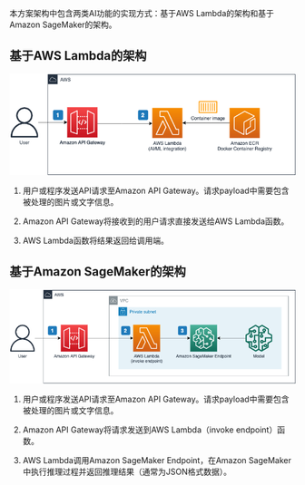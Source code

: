 本方案架构中包含两类AI功能的实现方式：基于AWS Lambda的架构和基于Amazon SageMaker的架构。


## 基于AWS Lambda的架构

![](./images/arch-lambda.png)

1. 用户或程序发送API请求至Amazon API Gateway。请求payload中需要包含被处理的图片或文字信息。

2. Amazon API Gateway将接收到的用户请求直接发送给AWS Lambda函数。

3. AWS Lambda函数将结果返回给调用端。

## 基于Amazon SageMaker的架构

![](./images/arch-sagemaker.png)

1. 用户或程序发送API请求至Amazon API Gateway。请求payload中需要包含被处理的图片或文字信息。

2. Amazon API Gateway将请求发送到AWS Lambda（invoke endpoint）函数。

3. AWS Lambda调用Amazon SageMaker Endpoint，在Amazon SageMaker中执行推理过程并返回推理结果（通常为JSON格式数据）。
